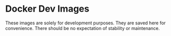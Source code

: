# Docker Dev Images

These images are solely for development purposes. They are
saved here for convenience. There should be no expectation
of stability or maintenance.
